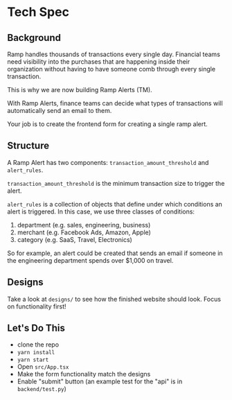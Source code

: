 # Tech Spec

## Background

Ramp handles thousands of transactions every single day. Financial teams need visibility into the purchases that are happening inside their organization without having to have someone comb through every single transaction.

This is why we are now building Ramp Alerts (TM).

With Ramp Alerts, finance teams can decide what types of transactions will automatically send an email to them.

Your job is to create the frontend form for creating a single ramp alert.

## Structure

A Ramp Alert has two components: `transaction_amount_threshold` and `alert_rules`.

`transaction_amount_threshold` is the minimum transaction size to trigger the alert.

`alert_rules` is a collection of objects that define under which conditions an alert is triggered. In this case, we use three classes of conditions:

1. department (e.g. sales, engineering, business)
2. merchant (e.g. Facebook Ads, Amazon, Apple)
3. category (e.g. SaaS, Travel, Electronics)

So for example, an alert could be created that sends an email if someone in the engineering department spends over $1,000 on travel.

## Designs

Take a look at `designs/` to see how the finished website should look. Focus on functionality first!

## Let's Do This

- clone the repo
- `yarn install`
- `yarn start`
- Open `src/App.tsx`
- Make the form functionality match the designs
- Enable "submit" button (an example test for the "api" is in `backend/test.py`)
